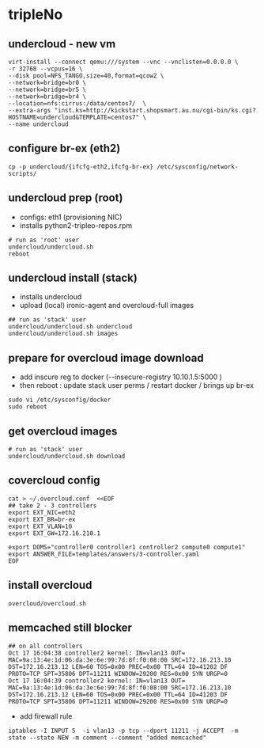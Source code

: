 # tripleNo
## undercloud - new vm
```
virt-install --connect qemu:///system --vnc --vnclisten=0.0.0.0 \
-r 32768 --vcpus=16 \
--disk pool=NFS_TANGO,size=40,format=qcow2 \
--network=bridge=br0 \
--network=bridge=br5 \
--network=bridge=br4 \
--location=nfs:cirrus:/data/centos7/  \
--extra-args "inst.ks=http://kickstart.shopsmart.au.nu/cgi-bin/ks.cgi?HOSTNAME=undercloud&TEMPLATE=centos7" \
--name undercloud
```

## configure br-ex (eth2)
```
cp -p undercloud/{ifcfg-eth2,ifcfg-br-ex} /etc/sysconfig/network-scripts/
```

## undercloud prep (root)
* configs: eth1 (provisioning NIC)
* installs python2-tripleo-repos.rpm
```
# run as 'root' user 
undercloud/undercloud.sh
reboot
```

## undercloud install (stack)
* installs undercloud
* upload (local) ironic-agent and overcloud-full images
```
## run as 'stack' user
undercloud/undercloud.sh undercloud
undercloud/undercloud.sh images

```
## prepare for overcloud image download
* add inscure reg to docker  (--insecure-registry 10.10.1.5:5000 )
* then reboot : update stack user perms / restart docker / brings up br-ex
```
sudo vi /etc/sysconfig/docker
sudo reboot
```
## get overcloud images
```
# run as 'stack' user
undercloud/undercloud.sh download
```

## covercloud config
```
cat > ~/.overcloud.conf  <<EOF
## take 2 - 3 controllers
export EXT_NIC=eth2
export EXT_BR=br-ex
export EXT_VLAN=10
export EXT_GW=172.16.210.1

export DOMS="controller0 controller1 controller2 compute0 compute1"
export ANSWER_FILE=templates/answers/3-controller.yaml
EOF
```

## install overcloud
```
overcloud/overcloud.sh

```

## memcached still blocker
```
## on all controllers
Oct 17 16:04:38 controller2 kernel: IN=vlan13 OUT= MAC=9a:13:4e:1d:06:da:3e:6e:99:7d:8f:f0:08:00 SRC=172.16.213.10 DST=172.16.213.12 LEN=60 TOS=0x00 PREC=0x00 TTL=64 ID=41202 DF PROTO=TCP SPT=35806 DPT=11211 WINDOW=29200 RES=0x00 SYN URGP=0 
Oct 17 16:04:39 controller2 kernel: IN=vlan13 OUT= MAC=9a:13:4e:1d:06:da:3e:6e:99:7d:8f:f0:08:00 SRC=172.16.213.10 DST=172.16.213.12 LEN=60 TOS=0x00 PREC=0x00 TTL=64 ID=41203 DF PROTO=TCP SPT=35806 DPT=11211 WINDOW=29200 RES=0x00 SYN URGP=0 
```
* add firewall rule
```
iptables -I INPUT 5  -i vlan13 -p tcp --dport 11211 -j ACCEPT  -m state --state NEW -m comment --comment "added memcached"
```
